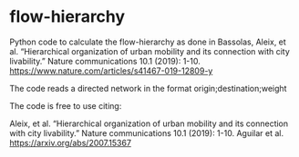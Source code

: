# flow-hierarchy




Python code to calculate the flow-hierarchy as done in Bassolas, Aleix, et al. “Hierarchical organization of urban mobility and its connection with city livability.” Nature communications 10.1 (2019): 1-10. https://www.nature.com/articles/s41467-019-12809-y

The code reads a directed network in the format origin;destination;weight

The code is free to use citing:

Aleix, et al. “Hierarchical organization of urban mobility and its connection with city livability.” Nature communications 10.1 (2019): 1-10.
Aguilar et al. https://arxiv.org/abs/2007.15367
